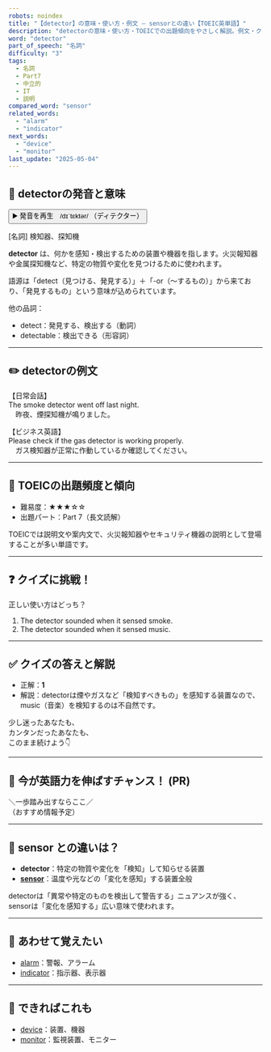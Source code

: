 ```yaml
---
robots: noindex
title: "【detector】の意味・使い方・例文 ― sensorとの違い【TOEIC英単語】"
description: "detectorの意味・使い方・TOEICでの出題傾向をやさしく解説。例文・クイズ付きでsensorとの違いもわかりやすく学べます。"
word: "detector"
part_of_speech: "名詞"
difficulty: "3"
tags:
  - 名詞
  - Part7
  - 中立的
  - IT
  - 説明
compared_word: "sensor"
related_words:
  - "alarm"
  - "indicator"
next_words:
  - "device"
  - "monitor"
last_update: "2025-05-04"
---
```


## 🔰 detectorの発音と意味

<button class="play-audio" onclick="playTTS('detector')">
  <span class="play-audio-main">
    ▶️ 発音を再生　/dɪˈtɛktər/
  </span>
  <span class="play-audio-sub">
    （ディテクター）
  </span>
</button>

[名詞] 検知器、探知機

**detector** は、何かを感知・検出するための装置や機器を指します。火災報知器や金属探知機など、特定の物質や変化を見つけるために使われます。

語源は「detect（見つける、発見する）」＋「-or（～するもの）」から来ており、「発見するもの」という意味が込められています。

他の品詞：  
- detect：発見する、検出する（動詞）
- detectable：検出できる（形容詞）

---

## ✏️ detectorの例文

【日常会話】  
The smoke detector went off last night.  
　昨夜、煙探知機が鳴りました。

【ビジネス英語】  
Please check if the gas detector is working properly.  
　ガス検知器が正常に作動しているか確認してください。

---

## 🎯 TOEICの出題頻度と傾向

- 難易度：★★★☆☆
- 出題パート：Part 7（長文読解）

TOEICでは説明文や案内文で、火災報知器やセキュリティ機器の説明として登場することが多い単語です。

---

## ❓ クイズに挑戦！

正しい使い方はどっち？

1. The detector sounded when it sensed smoke.  
2. The detector sounded when it sensed music.

---

## ✅ クイズの答えと解説

- 正解：**1**
- 解説：detectorは煙やガスなど「検知すべきもの」を感知する装置なので、music（音楽）を検知するのは不自然です。

少し迷ったあなたも、  
カンタンだったあなたも、  
このまま続けよう👇️

---

## 🚀 今が英語力を伸ばすチャンス！ (PR)

<div class="info-center">
＼一歩踏み出すならここ／<br>  
（おすすめ情報予定）
</div>

---

## 🤔  sensor との違いは？

- **detector**：特定の物質や変化を「検知」して知らせる装置
- **[sensor](/word/sensor/)**：温度や光などの「変化を感知」する装置全般

detectorは「異常や特定のものを検出して警告する」ニュアンスが強く、sensorは「変化を感知する」広い意味で使われます。

---

## 🧩 あわせて覚えたい

- [alarm](/word/alarm/)：警報、アラーム
- [indicator](/word/indicator/)：指示器、表示器

---

## 📖 できればこれも

- [device](/word/device/)：装置、機器
- [monitor](/word/monitor/)：監視装置、モニター

<!-- cvid: aid00_bid20 -->
